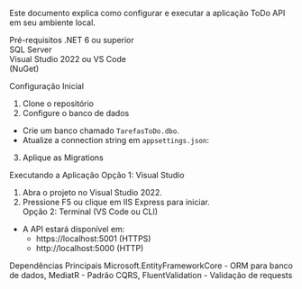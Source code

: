 Este documento explica como configurar e executar a aplicação ToDo API em seu ambiente local.  

Pré-requisitos
.NET 6 ou superior  
SQL Server  
Visual Studio 2022 ou VS Code  
(NuGet)  

Configuração Inicial
1. Clone o repositório
2. Configure o banco de dados 
- Crie um banco chamado `TarefasToDo.dbo`.  
- Atualize a connection string em `appsettings.json`:  
3. Aplique as Migrations 

Executando a Aplicação
Opção 1: Visual Studio
1. Abra o projeto no Visual Studio 2022.  
2. Pressione F5 ou clique em IIS Express para iniciar.  
Opção 2: Terminal (VS Code ou CLI)  
- A API estará disponível em:  
  - https://localhost:5001 (HTTPS)  
  - http://localhost:5000 (HTTP)  

Dependências Principais
Microsoft.EntityFrameworkCore - ORM para banco de dados, MediatR - Padrão CQRS,
FluentValidation - Validação de requests 
